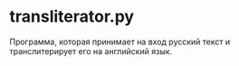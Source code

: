 # transliterator.py

Программа, которая принимает на вход русский текст и транслитерирует его на английский язык.
